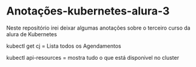 # Anotações-kubernetes-alura-3
 Neste repositório irei deixar algumas anotações sobre o terceiro curso da alura de Kubernetes


kubectl get cj = Lista todos os Agendamentos 

kubectl api-resources = mostra tudo o que está disponivel no cluster

